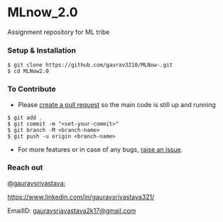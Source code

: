 # MLnow_2.0
Assignment repository for ML tribe


### Setup & Installation

```
$ git clone https://github.com/gaurav3210/MLNow-.git
$ cd MLNow2.0
```

### To Contribute

- Please [create a pull request](https://github.com/gaurav3210/MLNow2.0/pulls) so the main code is still up and running

```
$ git add .
$ git commit -m "<set-your-commit>"
$ git branch -M <branch-name>
$ git push -u origin <branch-name>
```

- For more features or in case of any bugs, [raise an issue](https://github.com/gaurav3210/MLNow2.0/issues).


### Reach out

[@gauravsrivastava:](https://github.com/gaurav3210)

 https://www.linkedin.com/in/gauravsrivastava321/
 
EmailID: gauravsriavastava2k17@gmail.com
